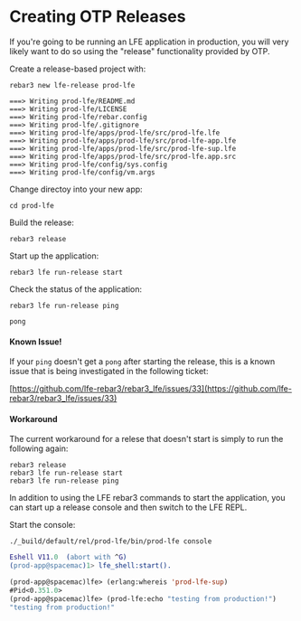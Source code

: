 # Creating OTP Releases

If you're going to be running an LFE application in production, you will very
likely want to do so using the "release" functionality provided by OTP.

Create a release-based project with:

```shell
rebar3 new lfe-release prod-lfe
```

```text
===> Writing prod-lfe/README.md
===> Writing prod-lfe/LICENSE
===> Writing prod-lfe/rebar.config
===> Writing prod-lfe/.gitignore
===> Writing prod-lfe/apps/prod-lfe/src/prod-lfe.lfe
===> Writing prod-lfe/apps/prod-lfe/src/prod-lfe-app.lfe
===> Writing prod-lfe/apps/prod-lfe/src/prod-lfe-sup.lfe
===> Writing prod-lfe/apps/prod-lfe/src/prod-lfe.app.src
===> Writing prod-lfe/config/sys.config
===> Writing prod-lfe/config/vm.args
```

Change directoy into your new app: 

```shell
cd prod-lfe
```

Build the release:

```shell
rebar3 release
```

Start up the application:

```shell
rebar3 lfe run-release start
```

Check the status of the application:

```shell
rebar3 lfe run-release ping
```

```text
pong
```

<div class="alert alert-warning">
  <h4 class="alert-heading">
    <i class="fa fa-exclamation-triangle" aria-hidden="true"></i>
    Known Issue!
  </h4>
  <p class="mb-0">
    If your <code>ping</code> doesn't get a <code>pong</code> after starting the
    release, this is a known issue that is being investigated in the following ticket:
  </p>
</div>

[https://github.com/lfe-rebar3/rebar3_lfe/issues/33](https://github.com/lfe-rebar3/rebar3_lfe/issues/33)

<div class="alert alert-info">
  <h4 class="alert-heading">
    <i class="fa fa-info-circle" aria-hidden="true"></i>
    Workaround
  </h4>
  <p class="mb-0">
    The current workaround for a relese that doesn't start is simply to run the following again:
  </p>
</div>


```shell
rebar3 release
rebar3 lfe run-release start
rebar3 lfe run-release ping
```

In addition to using the LFE rebar3 commands to start the application,
you can start up a release console and then switch to the LFE REPL.

Start the console:

```shell
./_build/default/rel/prod-lfe/bin/prod-lfe console
```

```erlang
Eshell V11.0  (abort with ^G)
(prod-app@spacemac)1> lfe_shell:start().
```

```lisp
(prod-app@spacemac)lfe> (erlang:whereis 'prod-lfe-sup)
#Pid<0.351.0>
(prod-app@spacemac)lfe> (prod-lfe:echo "testing from production!")
"testing from production!"
```
